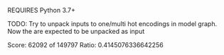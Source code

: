 
REQUIRES Python 3.7+

TODO:
Try to unpack inputs to one/multi hot encodings in model graph. Now the are expected to be unpacked as input

Score: 62092 of 149797
Ratio: 0.4145076336642256
